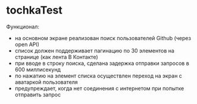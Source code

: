 # tochkaTest

Функционал:
- на основном экране реализован поиск пользователей Github (через open API)
- список должен поддерживает пагинацию по 30 элементов на странице (как лента В Контакте)
- при вводе в строку поиска, сделана задержка отправки запросов в 600 миллисекунд
- по нажатию на элемент списка осуществлен переход на экран с аватаркой пользователя
- предупреждает, когда нет соединения с интернетом при попытке отправить запрос